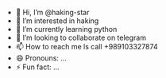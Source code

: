 - 👋 Hi, I’m @haking-star
- 👀 I’m interested in haking
- 🌱 I’m currently learning python
- 💞️ I’m looking to collaborate on telegram
- 📫 How to reach me ls call +989103327874
- 😄 Pronouns: ...
- ⚡ Fun fact: ...

<!---
haking-star/haking-star is a ✨ special ✨ repository because its `README.md` (this file) appears on your GitHub profile.
You can click the Preview link to take a look at your changes.
--->
